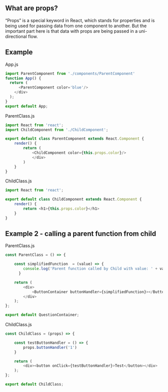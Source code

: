 ## What are props? 

“Props” is a special keyword in React, which stands for properties and is being used for passing data from one component to another. But the important part here is that data with props are being passed in a uni-directional flow. 

## Example


App.js

```js
import ParentComponent from './components/ParentComponent'
function App() {
  return (
      <ParentComponent color='blue'/>
    </div>
  );
}
export default App;
```

ParentClass.js

```js
import React from 'react';
import ChildComponent from './ChildComponent';

export default class ParentComponent extends React.Component {
    render() {
        return (
            <ChildComponent color={this.props.color}/>
            </div>
        )
    }
}
```


ChildClass.js

```js
import React from 'react';

export default class ChildComponent extends React.Component {
    render() {
        return <h1>{this.props.color}</h1>
    }
}

```

## Example 2 - calling a parent function from child

ParentClass.js

```js
const ParentClass = () => {

    const simplifiedFunction  = (value) => {
        console.log('Parent function called by Child with value: ' + value)
      }

    return (
        <div>
            <ButtonContainer buttonHandler={simplifiedFunction}></ButtonContainer>
        </div>
    );
};

export default QuestionContainer;
```

ChildClass.js

```js
const ChildClass = (props) => {

    const testButtonHandler = () => {
        props.buttonHandler('1')
    }

    return (
        <div><button onClick={testButtonHandler}>Test</button></div>
    );
};

export default ChildClass;
```
